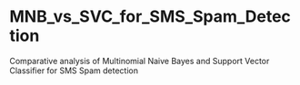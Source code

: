 # MNB_vs_SVC_for_SMS_Spam_Detection
Comparative analysis of Multinomial Naive Bayes and Support Vector Classifier for SMS Spam detection
